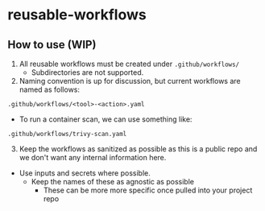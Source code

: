 # reusable-workflows

## How to use (WIP)
1. All reusable workflows must be created under `.github/workflows/`
    - Subdirectories are not supported.
2. Naming convention is up for discussion, but current workflows are named as follows:
```
.github/workflows/<tool>-<action>.yaml
```
* To run a container scan, we can use something like:
```
.github/workflows/trivy-scan.yaml
```
3. Keep the workflows as sanitized as possible as this is a public repo and we don't want any internal information here.
- Use inputs and secrets where possible.
    - Keep the names of these as agnostic as possible
        - These can be more more specific once pulled into your project repo

